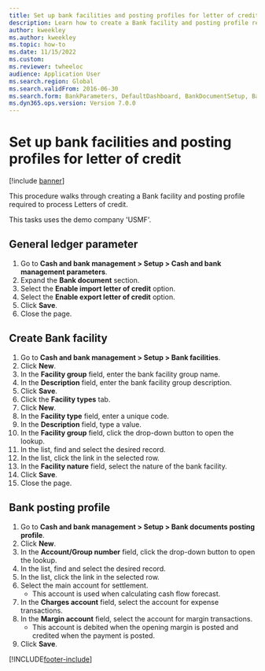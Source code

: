 ```yaml
--- 
title: Set up bank facilities and posting profiles for letter of credit
description: Learn how to create a Bank facility and posting profile required to process Letters of credit, including multiple step-by-step processes. 
author: kweekley
ms.author: kweekley
ms.topic: how-to
ms.date: 11/15/2022
ms.custom:
ms.reviewer: twheeloc 
audience: Application User
ms.search.region: Global
ms.search.validFrom: 2016-06-30
ms.search.form: BankParameters, DefaultDashboard, BankDocumentSetup, BankDocumentPosting
ms.dyn365.ops.version: Version 7.0.0 
---
```


# Set up bank facilities and posting profiles for letter of credit

[!include [banner](../../includes/banner.md)]

This procedure walks through creating a Bank facility and posting profile required to process Letters of credit. 

This tasks uses the demo company 'USMF'.


## General ledger parameter
1. Go to **Cash and bank management > Setup > Cash and bank management parameters**.
2. Expand the **Bank document** section.
3. Select the **Enable import letter of credit** option.
4. Select the **Enable export letter of credit** option.
5. Click **Save**.
6. Close the page.

## Create Bank facility
1. Go to **Cash and bank management > Setup > Bank facilities**.
2. Click **New**.
3. In the **Facility group** field, enter the bank facility group name.
4. In the **Description** field, enter the bank facility group description.
5. Click **Save**.
6. Click the **Facility types** tab.
7. Click **New**.
8. In the **Facility type** field, enter a unique code.
9. In the **Description** field, type a value.
10. In the **Facility group** field, click the drop-down button to open the lookup.
11. In the list, find and select the desired record.
12. In the list, click the link in the selected row.
13. In the **Facility nature** field, select the nature of the bank facility.
14. Click **Save**.
15. Close the page.

## Bank posting profile
1. Go to **Cash and bank management > Setup > Bank documents posting profile**.
2. Click **New**.
3. In the **Account/Group number** field, click the drop-down button to open the lookup.
4. In the list, find and select the desired record.
5. In the list, click the link in the selected row.
6. Select the main account for settlement.
    * This account is used when calculating cash flow forecast.  
7. In the **Charges account** field, select the account for expense transactions.
8. In the **Margin account** field, select the account for margin transactions.
    * This account is debited when the opening margin is posted and credited when the payment is posted.  
9. Click **Save**.



[!INCLUDE[footer-include](../../../includes/footer-banner.md)]

